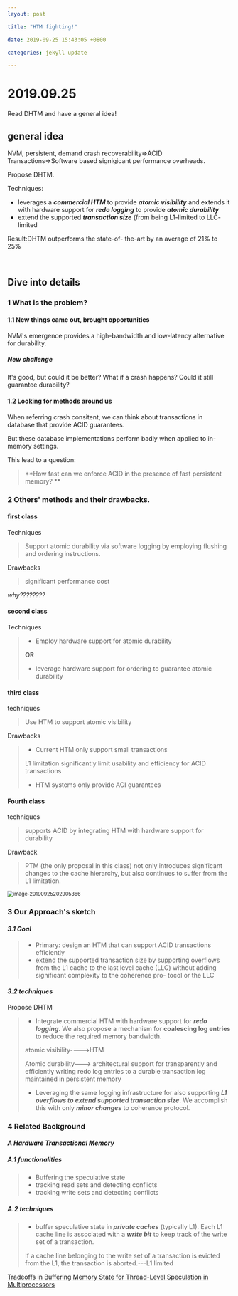 ```yaml
---
layout: post

title: "HTM fighting!"

date: 2019-09-25 15:43:05 +0800

categories: jekyll update

---
```




<script type="text/x-mathjax-config">
MathJax.Hub.Config({
tex2jax: {
skipTags: ['script', 'noscript', 'style', 'textarea', 'pre'],
inlineMath: [['$','$']]
}
});
</script>
<script src='https://cdnjs.cloudflare.com/ajax/libs/mathjax/2.7.5/latest.js?config=TeX-MML-AM_CHTML' async></script>
<script type="text/x-mathjax-config">
MathJax.Hub.Config({
tex2jax: {
skipTags: ['script', 'noscript', 'style', 'textarea', 'pre'],
inlineMath: [['$','$']]
}
});
</script>
<script src='https://cdnjs.cloudflare.com/ajax/libs/mathjax/2.7.5/latest.js?config=TeX-MML-AM_CHTML' async></script>



<script type="text/x-mathjax-config">
MathJax.Hub.Config({
tex2jax: {
skipTags: ['script', 'noscript', 'style', 'textarea', 'pre'],
inlineMath: [['$','$']]
}
});
</script>
<script src='https://cdnjs.cloudflare.com/ajax/libs/mathjax/2.7.5/latest.js?config=TeX-MML-AM_CHTML' async></script>
<script type="text/x-mathjax-config">
MathJax.Hub.Config({
tex2jax: {
skipTags: ['script', 'noscript', 'style', 'textarea', 'pre'],
inlineMath: [['$','$']]
}
});
</script>
<script src='https://cdnjs.cloudflare.com/ajax/libs/mathjax/2.7.5/latest.js?config=TeX-MML-AM_CHTML' async></script>



# 2019.09.25

Read DHTM and have a general idea!



## general idea

NVM, persistent, demand crash recoverability$\Rightarrow$ACID Transactions$\Rightarrow$Software based signigicant performance overheads.  

Propose DHTM.  

Techniques:  

* leverages a ***commercial HTM*** to provide ***atomic visibility*** and extends it with hardware support for ***redo logging*** to provide ***atomic durability***
* extend the supported ***transaction size*** (from being L1-limited to LLC- limited

Result:DHTM outperforms the state-of- the-art by an average of 21% to 25% 

<br/>

## Dive into details

### 1 What is the problem?

#### 1.1 New things came out, brought opportunities

NVM's emergence provides a high-bandwidth and low-latency alternative for durability.   

##### New challenge

It's good, but could it be better? What if a crash happens? Could it still guarantee durability?  



#### 1.2 Looking for methods around us

When referring crash consitent, we can think about transactions in database that provide ACID guarantees.  

But these database implementations perform badly when applied to in-memory settings.

This lead to a question:

> **How fast can we enforce ACID in the presence of fast persistent memory? **



### 2 Others' methods and their drawbacks.

#### first class

Techniques 

> Support atomic durability via software logging by employing flushing and ordering instructions.

Drawbacks 

> significant performance cost

*why????????*



#### second class

Techniques

> * Employ hardware support for atomic durability
>
> **OR**
>
> * leverage hardware support for ordering to guarantee atomic durability

#### third class

techniques

> Use HTM to support atomic visibility

Drawbacks

> * Current HTM only support small transactions
>
> L1 limitation significantly limit usability and efficiency for ACID transactions
>
> * HTM systems only provide ACI guarantees



#### Fourth class

techniques

> supports ACID by integrating HTM with hardware support for durability

Drawback

> PTM (the only proposal in this class) not only introduces significant changes to the cache hierarchy, but also continues to suffer from the L1 limitation.

<img src="/Users/jones/Library/Application Support/typora-user-images/image-20190925202905366.png" alt="image-20190925202905366" style="zoom:80%;" />





### 3 Our Approach's sketch

#### *3.1 Goal*

> * Primary: design an HTM that can support ACID transactions efficiently
> * extend the supported transaction size by supporting overflows from the L1 cache to the last level cache (LLC) without adding significant complexity to the coherence pro- tocol or the LLC

#### *3.2 techniques*

Propose DHTM

> * Integrate commercial HTM with hardware support for ***redo logging***. We also propose a mechanism for **coalescing log entries** to reduce the required memory bandwidth.
>
> atomic visibility---->HTM 
>
> Atomic durability---> architectural support for transparently and efficiently writing redo log entries to a durable transaction log maintained in persistent memory
>
> * Leveraging the same logging infrastructure for also supporting ***L1 overflows to extend supported transaction size***. We accomplish this with only ***minor changes*** to coherence protocol.





### 4 Related Background

#### *A Hardware Transactional Memory*

##### A.1 functionalities

> * Buffering the speculative state
> * tracking read sets and detecting conflicts
> * tracking write sets and detecting conflicts





##### A.2 techniques

> * buffer speculative state in ***private caches*** (typically L1). Each L1 cache line is associated with a ***write bit*** to keep track of the write set of a transaction.
>
>  If a cache line belonging to the write set of a transaction is evicted from the L1, the transaction is aborted.---L1 limited
>
> 





<a href="https://www.cc.gatech.edu/~milos/garzaran_hpca03.pdf">Tradeoffs in Buffering Memory State for Thread-Level Speculation in Multiprocessors </a>













